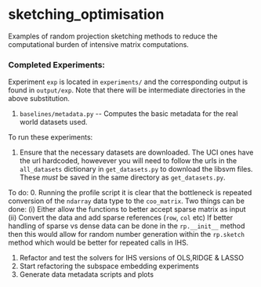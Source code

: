 # sketching_optimisation

Examples of random projection sketching methods to reduce the computational
burden of intensive matrix computations.


### Completed Experiments:
Experiment `exp` is located in `experiments/` and the corresponding output is found in
`output/exp`.
Note that there will be intermediate directories in the above substitution.
1. `baselines/metadata.py` -- Computes the basic metadata for the real world datasets used.


To run these experiments:
1. Ensure that the necessary datasets are downloaded.  The UCI ones have the url hardcoded, 
howevever you will need to follow the urls in the `all_datasets` dictionary in `get_datasets.py` 
to download the libsvm files.  These *must* be saved in the same directory as `get_datasets.py`.


To do:
0. Running the profile script it is clear that the bottleneck is repeated
conversion of the `ndarray` data type to the `coo_matrix`.
Two things can be done:
(i) Either allow the functions to better accept sparse matrix as input
(ii) Convert the data and add sparse references (`row`, `col` etc)
If better handling of sparse vs dense data can be done in the `rp.__init__`
method then this would allow for random number generation within the `rp.sketch`
method which would be better for repeated calls in IHS.
1. Refactor and test the solvers for IHS versions of OLS,RIDGE & LASSO
2. Start refactoring the subspace embedding experiments
3. Generate data metadata scripts and plots

